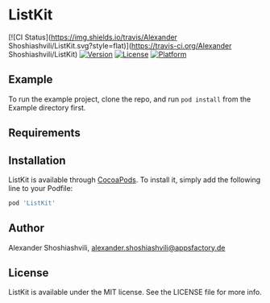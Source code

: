 # ListKit

[![CI Status](https://img.shields.io/travis/Alexander Shoshiashvili/ListKit.svg?style=flat)](https://travis-ci.org/Alexander Shoshiashvili/ListKit)
[![Version](https://img.shields.io/cocoapods/v/ListKit.svg?style=flat)](https://cocoapods.org/pods/ListKit)
[![License](https://img.shields.io/cocoapods/l/ListKit.svg?style=flat)](https://cocoapods.org/pods/ListKit)
[![Platform](https://img.shields.io/cocoapods/p/ListKit.svg?style=flat)](https://cocoapods.org/pods/ListKit)

## Example

To run the example project, clone the repo, and run `pod install` from the Example directory first.

## Requirements

## Installation

ListKit is available through [CocoaPods](https://cocoapods.org). To install
it, simply add the following line to your Podfile:

```ruby
pod 'ListKit'
```

## Author

Alexander Shoshiashvili, alexander.shoshiashvili@appsfactory.de

## License

ListKit is available under the MIT license. See the LICENSE file for more info.
